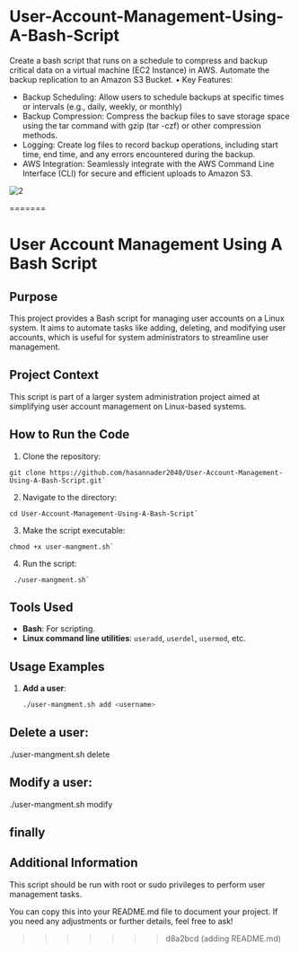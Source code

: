 # User-Account-Management-Using-A-Bash-Script

Create a bash script that runs on a schedule to compress and backup critical data on a virtual machine (EC2 Instance) in AWS.
Automate the backup replication to an Amazon S3 Bucket.
• Key Features:

- Backup Scheduling: Allow users to schedule backups at specific times or intervals (e.g., daily, weekly, or monthly)
- Backup Compression: Compress the backup files to save storage space using the tar command with gzip (tar -czf) or other compression methods.
- Logging: Create log files to record backup operations, including start time, end time, and any errors encountered during the backup.
- AWS Integration: Seamlessly integrate with the AWS Command Line
  Interface (CLI) for secure and efficient uploads to Amazon S3.


![2](https://github.com/user-attachments/assets/cd53527f-e421-4aa0-983f-6f3e3755d746)

=======
# User Account Management Using A Bash Script

## Purpose
This project provides a Bash script for managing user accounts on a Linux system. It aims to automate tasks like adding, deleting, and modifying user accounts, which is useful for system administrators to streamline user management.

## Project Context
This script is part of a larger system administration project aimed at simplifying user account management on Linux-based systems.

## How to Run the Code
1. Clone the repository: 

```console
git clone https://github.com/hasannader2040/User-Account-Management-Using-A-Bash-Script.git`

```

2. Navigate to the directory: 

```console
cd User-Account-Management-Using-A-Bash-Script`

```

3. Make the script executable: 

```console
chmod +x user-mangment.sh`

```

4. Run the script:

```console
 ./user-mangment.sh`

```

## Tools Used
- **Bash**: For scripting.
- **Linux command line utilities**: `useradd`, `userdel`, `usermod`, etc.

## Usage Examples
1. **Add a user**: 
   ```bash
   ./user-mangment.sh add <username>

## Delete a user:
./user-mangment.sh delete <username>

## Modify a user:
./user-mangment.sh modify <username> <options>

## finally 
## Additional Information
This script should be run with root or sudo privileges to perform user management tasks.


You can copy this into your README.md file to document your project. If you need any adjustments or further details, feel free to ask!
>>>>>>> d8a2bcd (adding README.md)
